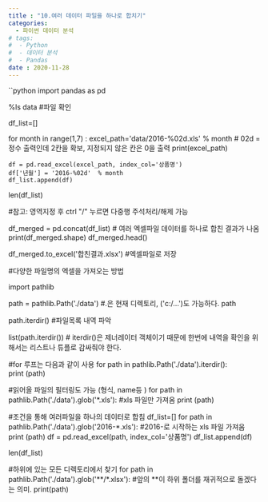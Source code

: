 ```yaml
---
title : "10.여러 데이터 파일을 하나로 합치기"
categories:
  - 파이썬 데이터 분석
# tags:
#  - Python
#  - 데이터 분석
#  - Pandas
date : 2020-11-28
---
```



``python 
import pandas as pd 

%ls data    #파일 확인

df_list=[]

for month in range(1,7) : 
    excel_path='data/2016-%02d.xls' % month      # 02d = 정수 출력인데 2칸을 확보, 지정되지 않은 칸은 0을 출력 
    print(excel_path)
    
    df = pd.read_excel(excel_path, index_col='상품명')        
    df['년월'] = '2016-%02d'  % month
    df_list.append(df)

len(df_list)

#참고: 영역지정 후 ctrl "/" 누르면 다중행 주석처리/해제 가능

df_merged = pd.concat(df_list)         # 여러 엑셀파일 데이터를 하나로 합친 결과가 나옴
print(df_merged.shape)
df_merged.head() 

df_merged.to_excel('합친결과.xlsx')    #엑셀파일로 저장



#다양한 파일명의 엑셀을 가져오는 방법

import pathlib

path = pathlib.Path('./data')      #.은 현재 디렉토리, ('c:/...')도 가능하다.
path

path.iterdir()          #파일목록 내역 파악

list(path.iterdir())    # iterdir()은 제너레이터 객체이기 때문에 한번에 내역을 확인을 위해서는 리스트나 튜플로 감싸줘야 한다.

#for 루프는 다음과 같이 사용 
for path in pathlib.Path('./data').iterdir():     
    print (path) 

#읽어올 파일의 필터링도 가능 (형식, name등 ) 
for path in pathlib.Path('./data').glob('*.xls'):      #xls 파일만 가져옴
    print (path) 



#조건을 통해 여러파일을 하나의 데이터로 합침
df_list=[]
for path in pathlib.Path('./data').glob('2016-*.xls'):    #2016-로 시작하는 xls 파일 가져움
    print (path) 
    df = pd.read_excel(path, index_col='상품명')
    df_list.append(df)                                    
    
len(df_list)

#하위에 있는 모든 디렉토리에서 찾기
for path in pathlib.Path('./data').glob('**/*.xlsx'):        #앞의 **이 하위 폴더를 재귀적으로 돌겠다는 의미.
    print(path)


```
